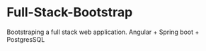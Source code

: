 # Full-Stack-Bootstrap
Bootstraping a full stack web application. Angular + Spring boot + PostgresSQL
